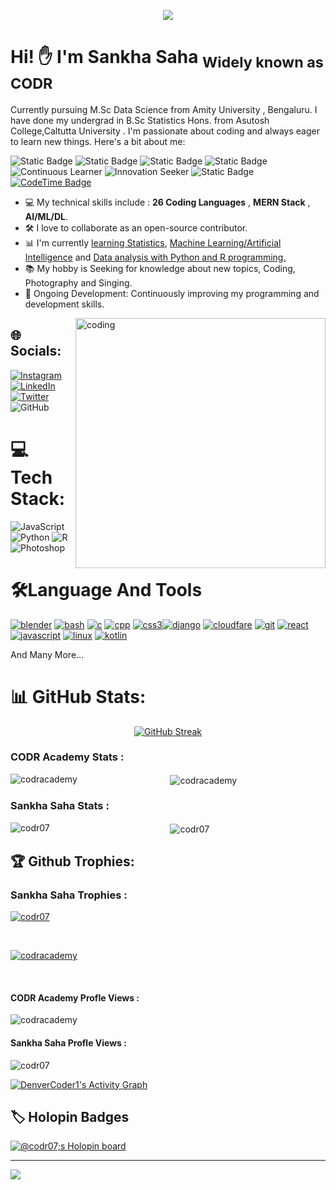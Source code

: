 <p align="center">
  <img src="https://readme-typing-svg.herokuapp.com/?lines=Creative+Developer+%7C+Designer+%7C+Editor;Shader+Explorer+%7C+UI+Enthusiast;+Data+Analyst+%7C+Mathematician;Always+building+something+fun!&center=true&width=800&height=30&color=750505&vCenter=true&size=28" />
</p>


# Hi! ✋ I'm Sankha Saha <sub>Widely known as CODR</sub>


Currently pursuing M.Sc Data Science from Amity University , Bengaluru. I have done my undergrad in B.Sc Statistics Hons. from Asutosh College,Caltutta University . I'm passionate about coding and always eager to learn new things. Here's a bit about me:



![Static Badge](https://img.shields.io/badge/Statistics-blue?style=plastic&label=Learning&labelColor=white)  ![Static Badge](https://img.shields.io/badge/Contributer-green?style=plastic&logo=github&logoColor=white&label=Open%20Source) ![Static Badge](https://img.shields.io/badge/Tuitor-black?style=plastic&logo=hackerrank&logoColor=white&label=Coding)  ![Static Badge](https://img.shields.io/badge/Enthusiast-red?style=plastic&logo=Google&logoColor=white&label=AI-ML) ![Continuous Learner](https://img.shields.io/badge/Continuous-Learner-%232E8B57.svg?style=plastic&logo=learn) ![Innovation Seeker](https://img.shields.io/badge/Innovation-Seeker-%238A2BE2.svg?style=plastic&logo=innovation)  ![Static Badge](https://img.shields.io/badge/Designer%20-%20%23d1829c?label=Graphic&labelColor=White) [![CodeTime Badge](https://img.shields.io/endpoint?style=plastic&color=528&url=https%3A%2F%2Fapi.codetime.dev%2Fshield%3Fid%3D24994%26project%3D%26in=7776000000)](https://codetime.dev)


- 💻 My technical skills include : <b>26 Coding Languages</b> , <b>MERN Stack</b> , <b>AI/ML/DL</b>.
- 🛠️ I love to collaborate as an open-source contributor.
- 📊 I'm currently <bold><u>learning Statistics</u>, <u>Machine Learning/Artificial Intelligence</u> and <u> Data analysis with Python and R programming.</u></bold>
- 📚 My hobby is Seeking for <bold >knowledge about new topics, Coding, Photography and Singing.</bold>
- 🚀 Ongoing Development: Continuously improving my programming and development skills.

<div class="image-container">
  <img align="right" alt="coding" width="400" src="https://cdn.stuffanswered.com/stuffanswered/wp-content/uploads/2020/10/what-are-the-best-programs-for-learning-to-code.jpg">
</div>
</body>
</html>


## 🌐 Socials:
[![Instagram](https://ziadoua.github.io/m3-Markdown-Badges/badges/Instagram/instagram2.svg)](https://www.instagram.com/codr_sankha/) [![LinkedIn](https://ziadoua.github.io/m3-Markdown-Badges/badges/LinkedIn/linkedin2.svg)](https://www.linkedin.com/in/sankhasaha/) [![Twitter](https://ziadoua.github.io/m3-Markdown-Badges/badges/Twitter/twitter2.svg)](https://twitter.com/SankhaSaha6) ![GitHub](https://ziadoua.github.io/m3-Markdown-Badges/badges/Github/github2.svg)



# 💻 Tech Stack:
![JavaScript](https://ziadoua.github.io/m3-Markdown-Badges/badges/Javascript/javascript3.svg) ![Python](https://ziadoua.github.io/m3-Markdown-Badges/badges/Python/python2.svg) ![R](https://ziadoua.github.io/m3-Markdown-Badges/badges/R/r2.svg) ![Photoshop](https://ziadoua.github.io/m3-Markdown-Badges/badges/Photoshop/photoshop2.svg)

# 🛠️Language And Tools
<p align="left"><a href="https://www.blender.org/" target="_blank" rel="noreferrer"><img src="https://ziadoua.github.io/m3-Markdown-Badges/badges/Blender/blender1.svg" alt="blender"/></a> <a href="https://getbootstrap.com/" target="_blank" rel="noreferrer"><img src="https://ziadoua.github.io/m3-Markdown-Badges/badges/Bootstrap/bootstrap2.svg" alt="bash"/></a> <a href="https://www.cprogramming.com/" target="_blank" rel="noreferrer"><img src="https://ziadoua.github.io/m3-Markdown-Badges/badges/C/c2.svg" alt="c"/></a> <a href="https://www.cprogramming.com/" target="_blank" rel="noreferrer"><img src="https://ziadoua.github.io/m3-Markdown-Badges/badges/C++/c++2.svg" alt="cpp"/></a> <a href="https://css3.com/" target="_blank" rel="noreferrer"><img src="https://ziadoua.github.io/m3-Markdown-Badges/badges/CSS/css2.svg" alt="css3"/></a><a href="https://www.djangoproject.com/" target="_blank" rel="noreferrer"><img src="https://ziadoua.github.io/m3-Markdown-Badges/badges/Django/django2.svg" alt="django"></a> <a href="https://www.cloudflare.com/en-in/" target="_blank" rel="noreferrer"><img src="https://ziadoua.github.io/m3-Markdown-Badges/badges/Cloudflare/cloudflare2.svg" alt="cloudfare"/></a> <a href="https://git-scm.com/" target="_blank" rel="noreferrer"> <img src="https://ziadoua.github.io/m3-Markdown-Badges/badges/Git/git2.svg" alt="git"/></a> <a href="https://react.dev/" target="_blank" rel="noreferrer"><img src="https://ziadoua.github.io/m3-Markdown-Badges/badges/React/react2.svg" alt="react"/></a> <a href="https://www.javascript.com/" target="_blank" rel="noreferrer"><img src="https://ziadoua.github.io/m3-Markdown-Badges/badges/Javascript/javascript3.svg" alt="javascript"/></a> <a href="https://www.linux.org/" target="_blank" rel="noreferrer"><img src="https://ziadoua.github.io/m3-Markdown-Badges/badges/KaliLinux/kalilinux2.svg" alt="linux"/></a> <a href="https://kotlinlang.org/" target="_blank" rel="noreferrer"><img src="https://ziadoua.github.io/m3-Markdown-Badges/badges/Kotlin/kotlin2.svg" alt="kotlin""/></a> <br> <p>And Many More...</p> </p>

# 📊 GitHub Stats:


<div align="center">
 <a href="https://git.io/streak-stats"><img src="https://streak-stats.demolab.com?user=codr07&theme=radical&hide_border=true&date_format=%5BY%20%5DM%20j&background=45%2C062D3C%2C114E09" alt="GitHub Streak" /></a>
</div>

   ### CODR Academy Stats :

<div align="center">
<p><img align="left" src="https://github-readme-stats.vercel.app/api/top-langs?username=codracademy&show_icons=true&locale=en&layout=compact" alt="codracademy" /></p>

<p>&nbsp;<img align="center" src="https://github-readme-stats.vercel.app/api?username=codracademy&show_icons=true&locale=en" alt="codracademy" /></p>
</div>

  ### Sankha Saha Stats :

<div align="center">
<p><img align="left" src="https://github-readme-stats.vercel.app/api/top-langs?username=codr07&show_icons=true&locale=en&layout=compact" alt="codr07" /></p>

<p>&nbsp;<img align="center" src="https://github-readme-stats.vercel.app/api?username=codr07&show_icons=true&locale=en" alt="codr07" /></p>
</div>

  ## 🏆 Github Trophies:

  ### Sankha Saha Trophies :
<p align="left"> <a href="https://github.com/ryo-ma/github-profile-trophy"><img src="https://github-profile-trophy.vercel.app/?username=codr07" alt="codr07" /></a> </p>
<br/>

<p align="left"> <a href="https://github.com/ryo-ma/github-profile-trophy"><img src="https://github-profile-trophy.vercel.app/?username=codracademy" alt="codracademy" /></a> </p>

<br/>

  <h4> CODR Academy Profle Views :</h4> <p align="left"> <img src="https://komarev.com/ghpvc/?username=codracademy&label=Profile%20views&color=0e75b6&style=flat" alt="codracademy" /> </p> <h4> Sankha Saha Profle Views :</h4> <p align="left"> <img src="https://komarev.com/ghpvc/?username=codr07&label=Profile%20views&color=0e75b6&style=flat" alt="codr07" /> </p>

 <a href="https://github.com/codr07/github-readme-activity-graph"><img alt="DenverCoder1's Activity Graph" src="https://github-readme-activity-graph.vercel.app/graph/?username=codr07&bg_color=1F222E&color=F8D866&line=F85D7F&point=FFFFFF&hide_border=true" /></a>

<summary><h2>🏷️ Holopin Badges</h2></summary>

  <p><a href="https://holopin.io/@codr07"><img src="https://holopin.me/codr07" alt="@codr07;s Holopin board"></a></p>
</details>


<hr/>

<img src="https://raw.githubusercontent.com/Trilokia/Trilokia/379277808c61ef204768a61bbc5d25bc7798ccf1/bottom_header.svg" />

